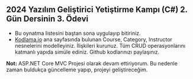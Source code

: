## 2024 Yazılım Geliştirici Yetiştirme Kampı (C#) 2. Gün Dersinin 3. Ödevi 
* Bu oynatma listesini baştan sona uygulayıp bitiriniz. 
* [Kodlama.io](https://www.kodlama.io/) ana sayfasında bulunan Course, Category, Instructor nesnelerini modelleyiniz. İlişkileri kurunuz. Tüm CRUD operasyonlarını katmanlı yapıda simüle ediniz. Github kodlarınızı paylaşınız.

**Not:** ASP.NET Core MVC Projesi olarak devam ettiriyorum. Bu nedenle zaman buldukça güncelleme yapıp, projeyi geliştireceğim.
